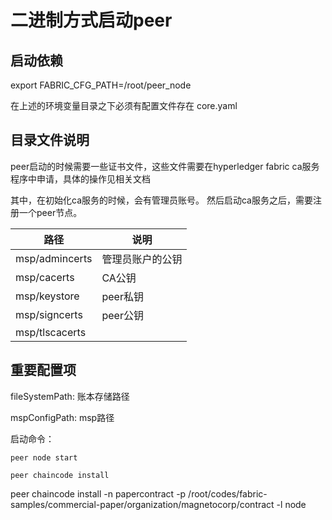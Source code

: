 # 二进制方式启动peer

## 启动依赖

export FABRIC_CFG_PATH=/root/peer_node

在上述的环境变量目录之下必须有配置文件存在 core.yaml

## 目录文件说明

peer启动的时候需要一些证书文件，这些文件需要在hyperledger fabric ca服务程序中申请，具体的操作见相关文档

其中，在初始化ca服务的时候，会有管理员账号。
然后启动ca服务之后，需要注册一个peer节点。

| 路径       | 说明|
| ---------  | --------- |
|   msp/admincerts   | 管理员账户的公钥  | 
|   msp/cacerts   | CA公钥  | 
|   msp/keystore   | peer私钥  | 
|   msp/signcerts   |  peer公钥 | 
|   msp/tlscacerts   |   | 

## 重要配置项

fileSystemPath: 账本存储路径

mspConfigPath: msp路径

启动命令：

```startpeer
peer node start
```


```qwr
peer chaincode install
```

peer chaincode install -n papercontract -p /root/codes/fabric-samples/commercial-paper/organization/magnetocorp/contract -l node
